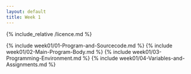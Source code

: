 ```yaml
---
layout: default
title: Week 1
---
```

{% include_relative /licence.md %}

{% include week01/01-Program-and-Sourcecode.md %}
{% include week01/02-Main-Program-Body.md %}
{% include week01/03-Programming-Environment.md %}
{% include week01/04-Variables-and-Assignments.md %}
